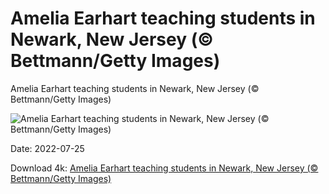 # Amelia Earhart teaching students in Newark, New Jersey (© Bettmann/Getty Images)

Amelia Earhart teaching students in Newark, New Jersey (© Bettmann/Getty Images)

![Amelia Earhart teaching students in Newark, New Jersey (© Bettmann/Getty Images)](https://bing.com/th?id=OHR.AmeliaEarhart_EN-US4396076505_UHD.jpg&w=1024&h=576)

Date: 2022-07-25

Download 4k: [Amelia Earhart teaching students in Newark, New Jersey (© Bettmann/Getty Images)](https://bing.com/th?id=OHR.AmeliaEarhart_EN-US4396076505_UHD.jpg)

